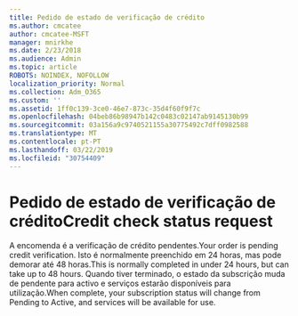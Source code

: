 ```yaml
---
title: Pedido de estado de verificação de crédito
ms.author: cmcatee
author: cmcatee-MSFT
manager: mnirkhe
ms.date: 2/23/2018
ms.audience: Admin
ms.topic: article
ROBOTS: NOINDEX, NOFOLLOW
localization_priority: Normal
ms.collection: Adm_O365
ms.custom: ''
ms.assetid: 1ff0c139-3ce0-46e7-873c-35d4f60f9f7c
ms.openlocfilehash: 04beb86b98947b142c0483c02147ab9145130b99
ms.sourcegitcommit: 03a156a9c9740521155a30775492c7dff0982588
ms.translationtype: MT
ms.contentlocale: pt-PT
ms.lasthandoff: 03/22/2019
ms.locfileid: "30754409"
---
```

# <a name="credit-check-status-request"></a><span data-ttu-id="a0fab-102">Pedido de estado de verificação de crédito</span><span class="sxs-lookup"><span data-stu-id="a0fab-102">Credit check status request</span></span>

<span data-ttu-id="a0fab-103">A encomenda é a verificação de crédito pendentes.</span><span class="sxs-lookup"><span data-stu-id="a0fab-103">Your order is pending credit verification.</span></span> <span data-ttu-id="a0fab-104">Isto é normalmente preenchido em 24 horas, mas pode demorar até 48 horas.</span><span class="sxs-lookup"><span data-stu-id="a0fab-104">This is normally completed in under 24 hours, but can take up to 48 hours.</span></span> <span data-ttu-id="a0fab-105">Quando tiver terminado, o estado da subscrição muda de pendente para activo e serviços estarão disponíveis para utilização.</span><span class="sxs-lookup"><span data-stu-id="a0fab-105">When complete, your subscription status will change from Pending to Active, and services will be available for use.</span></span>
  

